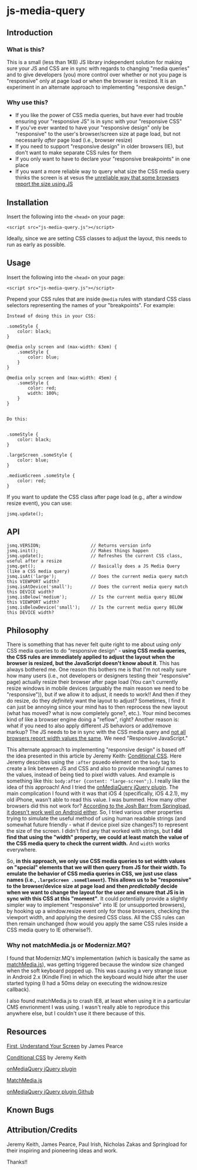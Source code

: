 js-media-query
==============

## Introduction

### What is this?

This is a small (less than 1KB) JS library independent solution for making sure your JS and CSS are in sync with regards to changing "media queries" and to give developers (you) more control over whether or not you page is "responsive" only at page load or when the browser is resized. It is an experiment in an alternate approach to implementing "responsive design." 


### Why use this?

* If you like the power of CSS media queries, but have ever had trouble ensuring your "responsive JS" is in sync with your "responsive CSS"
* If you've ever wanted to have your "responsive design" only be "responsive" to the user's browser/screen size at page load, but not necessarily _after_ page load (i.e., browser resize)
* If you need to support "responsive design" in older browsers (IE), but don't want to make separate CSS rules for them
* If you only want to have to declare your "responsive breakpoints" in one place
* If you want a more reliable way to query what size the CSS media query thinks the screen is at vesus the [unreliable way that some browsers report the size using JS][1] 


## Installation

Insert the following into the `<head>` on your page:

    <script src="js-media-query.js"></script>
    
Ideally, since we are setting CSS classes to adjust the layout, this needs to run as early as possible. 


## Usage

Insert the following into the `<head>` on your page:

    <script src="js-media-query.js"></script>

Prepend your CSS rules that are inside `@media` rules with standard CSS class selectors representing the names of your "breakpoints". For example:

    Instead of doing this in your CSS:

    .someStyle {
        color: black;
    }

    @media only screen and (max-width: 63em) { 
        .someStyle {
            color: blue;
        }
    }

    @media only screen and (max-width: 45em) {
        .someStyle {
            color: red;
            width: 100%;
        }
    }

    
    Do this:


    .someStyle {
        color: black;
    }
    
    .largeScreen .someStyle {
        color: blue;
    }
    
    .mediumScreen .someStyle {
        color: red;
    }

If you want to update the CSS class after page load (e.g., after a window resize event), you
can use:
    
    jsmq.update();


## API

    jsmq.VERSION;                   // Returns version info
    jsmq.init();                    // Makes things happen
    jsmq.update();                  // Refreshes the current CSS class, useful after a resize
    jsmq.get();                     // Basically does a JS Media Query (like a CSS media query)
    jsmq.isAt('large');             // Does the current media query match this VIEWPORT width?
    jsmq.isAtDevice('small');       // Does the current media query match this DEVICE width?
    jsmq.isBelow('medium');         // Is the current media query BELOW this VIEWPORT width?
    jsmq.isBelowDevice('small');    // Is the current media query BELOW this DEVICE width?


## Philosophy

There is something that has never felt quite right to me about using _only_ CSS media queries to do "responsive design" - **using CSS media queries, the CSS rules are immediately applied to adjust the layout when the browser is resized, but the JavaScript doesn't know about it**. This has always bothered me. One reason this bothers me is that I'm not really sure how many users (i.e., not developers or designers testing their "responsive" page) actually resize their browser after page load (You can't currently resize windows in mobile devices (arguably the main reason we need to be "responsive")), but if we allow it to adjust, it needs to work!! And then if they do resize, do they _definitely_ want the layout to adjust? Sometimes, I find it can just be annoying since your mind has to then reprocess the new layout (what has moved? what is now completely gone?, etc.). Your mind becomes kind of like a browser engine doing a "reflow", right? Another reason is: what if you need to also apply different JS behaviors or add/remove markup? The JS needs to be in sync with the CSS media query and [not all browsers report width values the same][1]. We need "Responsive JavaScript."

This alternate approach to implementing "responsive design" is based off the idea presented in this article by Jeremy Keith: [Conditional CSS][2]. Here Jeremy describes using the `:after` psuedo element on the `body` tag to create a link between JS and CSS and also to provide meaningful names to the values, instead of being tied to pixel width values. And example is something like this: `body:after {content: "large-screen";}`. I really like the idea of this approach! And I tried the [onMediaQuery jQuery plugin][3]. The main complication I found with it was that iOS 4 (specifically, iOS 4.2.1), my old iPhone, wasn't able to read this value. I was bummed. How many other browsers did this not work for? [According to the Josh Barr from Springload, it doesn't work well on Android either][5]. So, I tried various other properties trying to simulate the useful method of using human readable strings (and somewhat future friendly - what if device pixel size changes?) to represent the size of the screen. I didn't find any that worked with strings, but **I did find that using the "width" property, we could at least match the value of the CSS media query to check the current width.** And `width` works everywhere.

So, **in this approach, we only use CSS media queries to set width values on "special" elements that we will then query from JS for their width. To emulate the behavior of CSS media queries in CSS, we just use class names (i.e., `.largeScreen .someElement`). This allows us to be "responsive" to the browser/device size at page load and then _predictablly_ decide when we want to change the layout for the user and ensure that JS is in sync with this CSS at this "moment"**. It could potentially provide a slightly simpler way to implement "responsive" into IE (or unsupported browsers), by hooking up a window.resize event only for those browsers, checking the viewport width, and applying the desired CSS class. All the CSS rules can then remain unchanged (how would you apply the same CSS rules inside a CSS media query to IE otherwise?).

### Why not matchMedia.js or Modernizr.MQ?

I found that Modernizr.MQ's implementation (which is basically the same as [matchMedia.js][4]), was getting triggered because the window size changed when the soft keyboard popped up. This was causing a very strange issue in Android 2.x (Kindle Fire) in which the keyboard would hide after the user started typing (I had a 50ms delay on executing the widnow.resize callback).

I also found matchMedia.js to crash IE8, at least when using it in a particular CMS envrionment I was using. I wasn't really able to reproduce this anywhere else, but I couldn't use it there because of this.


## Resources

[First, Understand Your Screen][1] by James Pearce

[Conditional CSS][2] by Jeremy Keith

[onMediaQuery jQuery plugin][3]

[MatchMedia.js][4]

[onMediaQuery jQuery plugin Github][5]

[1]: http://tripleodeon.com/2011/12/first-understand-your-screen/
[2]: http://adactio.com/journal/5429/
[3]: http://www.springload.co.nz/love-the-web/responsive-javascript
[4]: https://github.com/paulirish/matchMedia.js/
[5]: https://github.com/JoshBarr/js-media-queries



## Known Bugs


## Attribution/Credits
Jeremy Keith, James Pearce, Paul Irish, Nicholas Zakas and Springload for their inspiring and pioneering ideas and work.


Thanks!!

